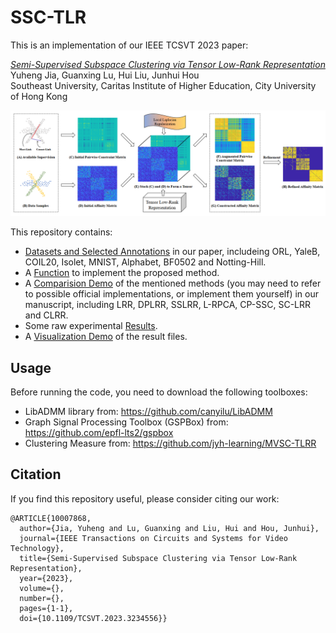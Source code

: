 # SSC-TLR
This is an implementation of our IEEE TCSVT 2023 paper:

[*Semi-Supervised Subspace Clustering via Tensor Low-Rank Representation*](https://arxiv.org/abs/2205.10481)<br />
Yuheng Jia, Guanxing Lu, Hui Liu, Junhui Hou<br />
Southeast University, Caritas Institute of Higher Education, City University of Hong Kong

![image](image/illustration.png)

This repository contains:

- [Datasets and Selected Annotations](data) in our paper, includeing ORL, YaleB, COIL20, Isolet, MNIST, Alphabet, BF0502 and Notting-Hill.
- A [Function](tlrr_tnn_new.m) to implement the proposed method.
- A [Comparision Demo](demo_parallel.m) of the mentioned methods (you may need to refer to possible official implementations, or implement them yourself) in our manuscript, including LRR, DPLRR, SSLRR, L-RPCA, CP-SSC, SC-LRR and CLRR.
- Some raw experimental [Results](result).
- A [Visualization Demo](Visualization_demo_parallel.m) of the result files.

## Usage

Before running the code, you need to download the following toolboxes:
- LibADMM library from: https://github.com/canyilu/LibADMM
- Graph Signal Processing Toolbox (GSPBox) from: https://github.com/epfl-lts2/gspbox
- Clustering Measure from: https://github.com/jyh-learning/MVSC-TLRR

## Citation

If you find this repository useful, please consider citing our work:

```
@ARTICLE{10007868,
  author={Jia, Yuheng and Lu, Guanxing and Liu, Hui and Hou, Junhui},
  journal={IEEE Transactions on Circuits and Systems for Video Technology}, 
  title={Semi-Supervised Subspace Clustering via Tensor Low-Rank Representation}, 
  year={2023},
  volume={},
  number={},
  pages={1-1},
  doi={10.1109/TCSVT.2023.3234556}}
  ```

